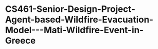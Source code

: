 # CS461-Senior-Design-Project-Agent-based-Wildfire-Evacuation-Model---Mati-Wildfire-Event-in-Greece
